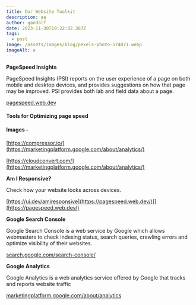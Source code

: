 ```yaml
---
title: Our Website Toolkit
description: aa
author: gandalf
date: 2023-11-30T19:22:32.387Z
tags:
  - post
image: /assets/images/blog/pexels-photo-574071.webp
imageAlt: a
---
```

**PageSpeed Insights**

PageSpeed Insights (PSI) reports on the user experience of a page on both mobile and desktop devices, and provides suggestions on how that page may be improved. PSI provides both lab and field data about a page.

[pagespeed.web.dev](https://pagespeed.web.dev/)

[](https://pagespeed.web.dev/)



#### [](https://marketingplatform.google.com/about/analytics/)Tools for Optimizing page speed

#### Images -

[https://compressor.io/](https://marketingplatform.google.com/about/analytics/)

[https://cloudconvert.com/](https://marketingplatform.google.com/about/analytics/)

[](https://marketingplatform.google.com/about/analytics/)

**Am I Responsive?**

Check how your website looks across devices.

[https://ui.dev/amiresponsive](https://pagespeed.web.dev/)[](https://pagespeed.web.dev/)

[](https://pagespeed.web.dev/)

[](https://pagespeed.web.dev/)

**Google Search Console**[](https://search.google.com/search-console/about)

Google Search Console is a web service by Google which allows webmasters to check indexing status, search queries, crawling errors and optimize visibility of their websites. 

[search.google.com/search-console/](https://search.google.com/search-console/about)

[](https://search.google.com/search-console/about)

[](https://search.google.com/search-console/about)

[](https://search.google.com/search-console/about)**Google Analytics**

Google Analytics is a web analytics service offered by Google that tracks and reports website traffic 

[marketingplatform.google.com/about/analytics](https://marketingplatform.google.com/about/analytics/)

[](https://marketingplatform.google.com/about/analytics/)[](https://marketingplatform.google.com/about/analytics/)
